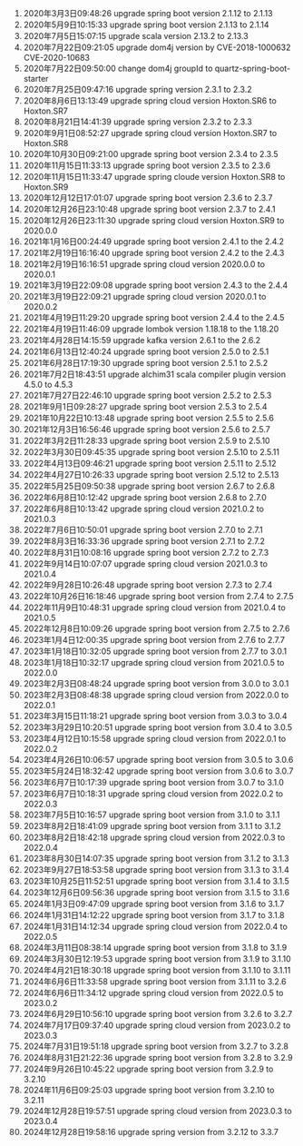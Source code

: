 1. 2020年3月3日09:48:26 upgrade spring boot version 2.1.12 to 2.1.13
2. 2020年5月9日10:15:33 upgrade spring boot version 2.1.13 to 2.1.14 
3. 2020年7月5日15:07:15 upgrade scala version 2.13.2 to 2.13.3
4. 2020年7月22日09:21:05 upgrade dom4j version by CVE-2018-1000632 CVE-2020-10683
5. 2020年7月22日09:50:00 change dom4j groupId to quartz-spring-boot-starter
6. 2020年7月25日09:47:16 upgrade spring version 2.3.1 to 2.3.2
7. 2020年8月6日13:13:49 upgrade spring cloud version Hoxton.SR6 to Hoxton.SR7
8. 2020年8月21日14:41:39 upgrade spring version 2.3.2 to 2.3.3
9. 2020年9月1日08:52:27 upgrade spring cloud version Hoxton.SR7 to Hoxton.SR8
10. 2020年10月30日09:21:00 upgrade spring boot version 2.3.4 to 2.3.5
11. 2020年11月15日11:33:13 upgrade spring boot version 2.3.5 to 2.3.6
12. 2020年11月15日11:33:47 upgrade spring cloude version Hoxton.SR8 to Hoxton.SR9 
13. 2020年12月12日17:01:07 upgrade spring boot version 2.3.6 to 2.3.7
14. 2020年12月26日23:10:48 upgrade spring boot version 2.3.7 to 2.4.1
15. 2020年12月26日23:11:30 upgrade spring cloud version Hoxton.SR9 to 2020.0.0
16. 2021年1月16日00:24:49 upgrade spring boot version 2.4.1 to the 2.4.2
17. 2021年2月19日16:16:40 upgrade spring boot version 2.4.2 to the 2.4.3
18. 2021年2月19日16:16:51 upgrade spring cloud version 2020.0.0 to 2020.0.1
19. 2021年3月19日22:09:08 upgrade spring boot version 2.4.3 to the 2.4.4
20. 2021年3月19日22:09:21 upgrade spring cloud version 2020.0.1 to 2020.0.2
21. 2021年4月19日11:29:20 upgrade spring boot version 2.4.4 to the 2.4.5
22. 2021年4月19日11:46:09 upgrade lombok version 1.18.18 to the 1.18.20
23. 2021年4月28日14:15:59 upgrade kafka version 2.6.1 to the 2.6.2 
24. 2021年6月13日12:40:24 upgrade spring boot version 2.5.0 to 2.5.1
25. 2021年6月28日17:19:30 upgrade spring boot version 2.5.1 to 2.5.2
26. 2021年7月2日18:43:51 upgrade alchim31 scala compiler plugin version 4.5.0 to 4.5.3
27. 2021年7月27日22:46:10 upgrade spring boot version 2.5.2 to 2.5.3
28. 2021年9月1日09:28:27 upgrade spring boot version 2.5.3 to 2.5.4
29. 2021年10月22日10:13:48 upgrade spring boot version 2.5.5 to 2.5.6
30. 2021年12月3日16:56:46 upgrade spring boot version 2.5.6 to 2.5.7
31. 2022年3月2日11:28:33 upgrade spring boot version 2.5.9 to 2.5.10
32. 2022年3月30日09:45:35 upgrade spring boot version 2.5.10 to 2.5.11
33. 2022年4月13日09:46:21 upgrade spring boot version 2.5.11 to 2.5.12
34. 2022年4月27日10:26:33 upgrade spring boot version 2.5.12 to 2.5.13
35. 2022年5月25日09:50:38 upgrade spring boot version 2.6.7 to 2.6.8
36. 2022年6月8日10:12:42 upgrade spring boot version 2.6.8 to 2.7.0
37. 2022年6月8日10:13:42 upgrade spring cloud version 2021.0.2 to 2021.0.3
38. 2022年7月6日10:50:01 upgrade spring boot version 2.7.0 to 2.7.1
39. 2022年8月3日16:33:36 upgrade spring boot version 2.7.1 to 2.7.2
40. 2022年8月31日10:08:16 upgrade spring boot version 2.7.2 to 2.7.3
41. 2022年9月14日10:07:07 upgrade spring cloud version 2021.0.3 to 2021.0.4
42. 2022年9月28日10:26:48 upgrade spring boot version 2.7.3 to 2.7.4
43. 2022年10月26日16:18:46 upgrade spring boot version from 2.7.4 to 2.7.5
44. 2022年11月9日10:48:31 upgrade spring cloud version from 2021.0.4 to 2021.0.5
45. 2022年12月8日10:09:26 upgrade spring boot version from 2.7.5 to 2.7.6
46. 2023年1月4日12:00:35 upgrade spring boot version from 2.7.6 to 2.7.7
47. 2023年1月18日10:32:05 upgrade spring boot version from 2.7.7 to 3.0.1
48. 2023年1月18日10:32:17 upgrade spring cloud version from 2021.0.5 to 2022.0.0
49. 2023年2月3日08:48:24 upgrade spring boot version from 3.0.0 to 3.0.1
50. 2023年2月3日08:48:38 upgrade spring cloud version from 2022.0.0 to 2022.0.1
51. 2023年3月15日11:18:21 upgrade spring boot version from 3.0.3 to 3.0.4
52. 2023年3月29日10:20:51 upgrade spring boot version from 3.0.4 to 3.0.5
53. 2023年4月12日10:15:58 upgrade spring cloud version from 2022.0.1 to 2022.0.2
54. 2023年4月26日10:06:57 upgrade spring boot version from 3.0.5 to 3.0.6
55. 2023年5月24日18:32:42 upgrade spring boot version from 3.0.6 to 3.0.7
56. 2023年6月7日10:17:39 upgrade spring boot version from 3.0.7 to 3.1.0
57. 2023年6月7日10:18:31 upgrade spring cloud version from 2022.0.2 to 2022.0.3
58. 2023年7月5日10:16:57 upgrade spring boot version from 3.1.0 to 3.1.1
59. 2023年8月2日18:41:09 upgrade spring boot version from 3.1.1 to 3.1.2
60. 2023年8月2日18:42:18 upgrade spring cloud version from 2022.0.3 to 2022.0.4
61. 2023年8月30日14:07:35 upgrade spring boot version from 3.1.2 to 3.1.3
62. 2023年9月27日18:53:58 upgrade spring boot version from 3.1.3 to 3.1.4
63. 2023年10月25日11:52:51 upgrade spring boot version from 3.1.4 to 3.1.5
64. 2023年12月6日09:56:36 upgrade spring boot version from 3.1.5 to 3.1.6
65. 2024年1月3日09:47:09 upgrade spring boot version from 3.1.6 to 3.1.7
66. 2024年1月31日14:12:22 upgrade spring boot version from 3.1.7 to 3.1.8
67. 2024年1月31日14:12:34 upgrade spring cloud version from 2022.0.4 to 2022.0.5
68. 2024年3月11日08:38:14 upgrade spring boot version from 3.1.8 to 3.1.9
69. 2024年3月30日12:19:53 upgrade spring boot version from 3.1.9 to 3.1.10
70. 2024年4月21日18:30:18 upgrade spring boot version from 3.1.10 to 3.1.11
71. 2024年6月6日11:33:58 upgrade spring boot version from 3.1.11 to 3.2.6
72. 2024年6月6日11:34:12 upgrade spring cloud version from 2022.0.5 to 2023.0.2
73. 2024年6月29日10:56:10 upgrade spring boot version from 3.2.6 to 3.2.7
74. 2024年7月17日09:37:40 upgrade spring cloud version from 2023.0.2 to 2023.0.3
75. 2024年7月31日19:51:18 upgrade spring boot version from 3.2.7 to 3.2.8
76. 2024年8月31日21:22:36 upgrade spring boot version from 3.2.8 to 3.2.9
77. 2024年9月26日10:45:22 upgrade spring boot version from 3.2.9 to 3.2.10
78. 2024年11月6日09:25:03 upgrade spring boot version from 3.2.10 to 3.2.11
79. 2024年12月28日19:57:51 upgrade spring cloud version from 2023.0.3 to 2023.0.4
80. 2024年12月28日19:58:16 upgrade spring version from 3.2.12 to 3.3.7
